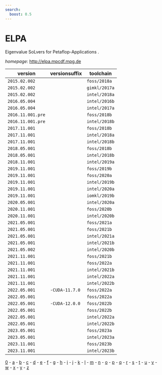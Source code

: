 ```yaml
---
search:
  boost: 0.5
---
```

# ELPA

Eigenvalue SoLvers for Petaflop-Applications .

*homepage*: <http://elpa.mpcdf.mpg.de>

version | versionsuffix | toolchain
--------|---------------|----------
``2015.02.002`` |  | ``foss/2018a``
``2015.02.002`` |  | ``gimkl/2017a``
``2015.02.002`` |  | ``intel/2018a``
``2016.05.004`` |  | ``intel/2016b``
``2016.05.004`` |  | ``intel/2017a``
``2016.11.001.pre`` |  | ``foss/2018b``
``2016.11.001.pre`` |  | ``intel/2018b``
``2017.11.001`` |  | ``foss/2018b``
``2017.11.001`` |  | ``intel/2018a``
``2017.11.001`` |  | ``intel/2018b``
``2018.05.001`` |  | ``foss/2018b``
``2018.05.001`` |  | ``intel/2018b``
``2018.11.001`` |  | ``intel/2019a``
``2019.11.001`` |  | ``foss/2019b``
``2019.11.001`` |  | ``foss/2020a``
``2019.11.001`` |  | ``intel/2019b``
``2019.11.001`` |  | ``intel/2020a``
``2019.11.001`` |  | ``iomkl/2019b``
``2020.05.001`` |  | ``intel/2020a``
``2020.11.001`` |  | ``foss/2020b``
``2020.11.001`` |  | ``intel/2020b``
``2021.05.001`` |  | ``foss/2021a``
``2021.05.001`` |  | ``foss/2021b``
``2021.05.001`` |  | ``intel/2021a``
``2021.05.001`` |  | ``intel/2021b``
``2021.05.002`` |  | ``intel/2020b``
``2021.11.001`` |  | ``foss/2021b``
``2021.11.001`` |  | ``foss/2022a``
``2021.11.001`` |  | ``intel/2021b``
``2021.11.001`` |  | ``intel/2022a``
``2021.11.001`` |  | ``intel/2022b``
``2022.05.001`` | ``-CUDA-11.7.0`` | ``foss/2022a``
``2022.05.001`` |  | ``foss/2022a``
``2022.05.001`` | ``-CUDA-12.0.0`` | ``foss/2022b``
``2022.05.001`` |  | ``foss/2022b``
``2022.05.001`` |  | ``intel/2022a``
``2022.05.001`` |  | ``intel/2022b``
``2023.05.001`` |  | ``foss/2023a``
``2023.05.001`` |  | ``intel/2023a``
``2023.11.001`` |  | ``foss/2023b``
``2023.11.001`` |  | ``intel/2023b``

[0](../0/index.md) - [a](../a/index.md) - [b](../b/index.md) - [c](../c/index.md) - [d](../d/index.md) - [e](../e/index.md) - [f](../f/index.md) - [g](../g/index.md) - [h](../h/index.md) - [i](../i/index.md) - [j](../j/index.md) - [k](../k/index.md) - [l](../l/index.md) - [m](../m/index.md) - [n](../n/index.md) - [o](../o/index.md) - [p](../p/index.md) - [q](../q/index.md) - [r](../r/index.md) - [s](../s/index.md) - [t](../t/index.md) - [u](../u/index.md) - [v](../v/index.md) - [w](../w/index.md) - [x](../x/index.md) - [y](../y/index.md) - [z](../z/index.md)


